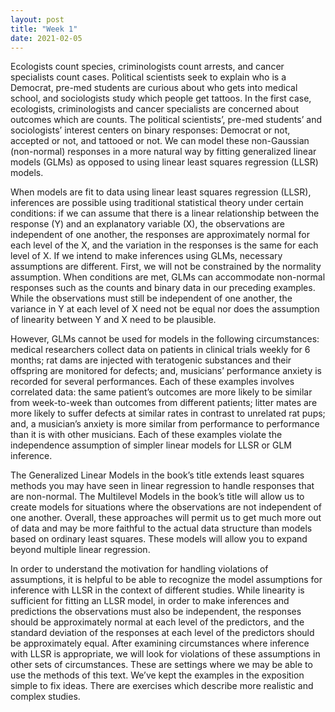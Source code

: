 ```yaml
---
layout: post
title: "Week 1"
date: 2021-02-05
---
```


Ecologists count species, criminologists count arrests, and cancer specialists count cases. Political scientists seek to explain who is a Democrat, pre-med students are curious about who gets into medical school, and sociologists study which people get tattoos. In the first case, ecologists, criminologists and cancer specialists are concerned about outcomes which are counts. The political scientists’, pre-med students’ and sociologists’ interest centers on binary responses: Democrat or not, accepted or not, and tattooed or not. We can model these non-Gaussian (non-normal) responses in a more natural way by fitting generalized linear models (GLMs) as opposed to using linear least squares regression (LLSR) models.

When models are fit to data using linear least squares regression (LLSR), inferences are possible using traditional statistical theory under certain conditions: if we can assume that there is a linear relationship between the response (Y) and an explanatory variable (X), the observations are independent of one another, the responses are approximately normal for each level of the X, and the variation in the responses is the same for each level of X. If we intend to make inferences using GLMs, necessary assumptions are different. First, we will not be constrained by the normality assumption. When conditions are met, GLMs can accommodate non-normal responses such as the counts and binary data in our preceding examples. While the observations must still be independent of one another, the variance in Y at each level of X need not be equal nor does the assumption of linearity between Y and X need to be plausible.

However, GLMs cannot be used for models in the following circumstances: medical researchers collect data on patients in clinical trials weekly for 6 months; rat dams are injected with teratogenic substances and their offspring are monitored for defects; and, musicians’ performance anxiety is recorded for several performances. Each of these examples involves correlated data: the same patient’s outcomes are more likely to be similar from week-to-week than outcomes from different patients; litter mates are more likely to suffer defects at similar rates in contrast to unrelated rat pups; and, a musician’s anxiety is more similar from performance to performance than it is with other musicians. Each of these examples violate the independence assumption of simpler linear models for LLSR or GLM inference.

The Generalized Linear Models in the book’s title extends least squares methods you may have seen in linear regression to handle responses that are non-normal. The Multilevel Models in the book’s title will allow us to create models for situations where the observations are not independent of one another. Overall, these approaches will permit us to get much more out of data and may be more faithful to the actual data structure than models based on ordinary least squares. These models will allow you to expand beyond multiple linear regression.

In order to understand the motivation for handling violations of assumptions, it is helpful to be able to recognize the model assumptions for inference with LLSR in the context of different studies. While linearity is sufficient for fitting an LLSR model, in order to make inferences and predictions the observations must also be independent, the responses should be approximately normal at each level of the predictors, and the standard deviation of the responses at each level of the predictors should be approximately equal. After examining circumstances where inference with LLSR is appropriate, we will look for violations of these assumptions in other sets of circumstances. These are settings where we may be able to use the methods of this text. We’ve kept the examples in the exposition simple to fix ideas. There are exercises which describe more realistic and complex studies.
